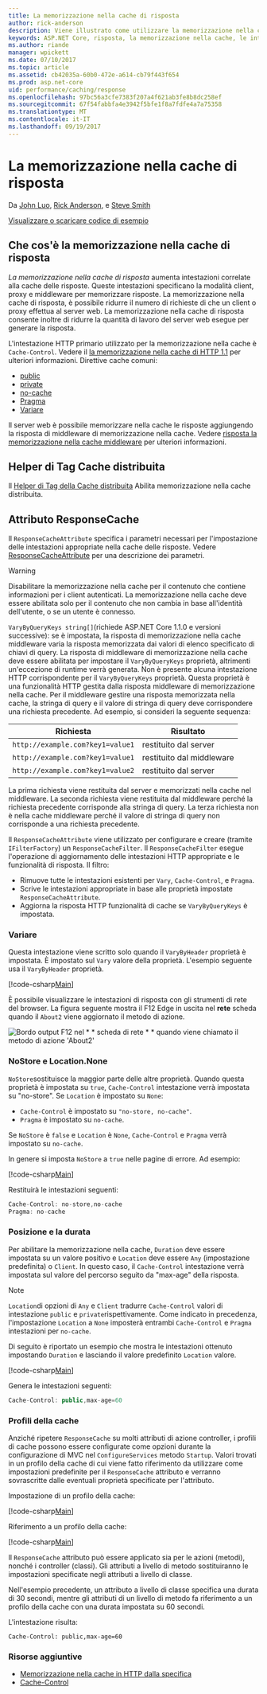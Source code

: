 ```yaml
---
title: La memorizzazione nella cache di risposta
author: rick-anderson
description: Viene illustrato come utilizzare la memorizzazione nella cache per ridurre la larghezza di banda e migliorare le prestazioni di risposta.
keywords: ASP.NET Core, risposta, la memorizzazione nella cache, le intestazioni HTTP
ms.author: riande
manager: wpickett
ms.date: 07/10/2017
ms.topic: article
ms.assetid: cb42035a-60b0-472e-a614-cb79f443f654
ms.prod: asp.net-core
uid: performance/caching/response
ms.openlocfilehash: 97bc56a3cfe7383f207a4f621ab3fe8b8dc258ef
ms.sourcegitcommit: 67f54fabbfa4e3942f5bfe1f8a7fdfe4a7a75358
ms.translationtype: MT
ms.contentlocale: it-IT
ms.lasthandoff: 09/19/2017
---
```

# <a name="response-caching"></a>La memorizzazione nella cache di risposta

Da [John Luo](https://github.com/JunTaoLuo), [Rick Anderson](https://twitter.com/RickAndMSFT), e [Steve Smith](https://ardalis.com/)

[Visualizzare o scaricare codice di esempio](https://github.com/aspnet/Docs/tree/master/aspnetcore/performance/caching/response/sample)

## <a name="what-is-response-caching"></a>Che cos'è la memorizzazione nella cache di risposta

*La memorizzazione nella cache di risposta* aumenta intestazioni correlate alla cache delle risposte. Queste intestazioni specificano la modalità client, proxy e middleware per memorizzare risposte. La memorizzazione nella cache di risposta, è possibile ridurre il numero di richieste di che un client o proxy effettua al server web. La memorizzazione nella cache di risposta consente inoltre di ridurre la quantità di lavoro del server web esegue per generare la risposta. 

L'intestazione HTTP primario utilizzato per la memorizzazione nella cache è `Cache-Control`. Vedere il [la memorizzazione nella cache di HTTP 1.1](https://tools.ietf.org/html/rfc7234#section-5.2) per ulteriori informazioni. Direttive cache comuni:

* [public](https://tools.ietf.org/html/rfc7234#section-5.2.2.5)
* [private](https://tools.ietf.org/html/rfc7234#section-5.2.2.6)
* [no-cache](https://tools.ietf.org/html/rfc7234#section-5.2.1.4)
* [Pragma](https://tools.ietf.org/html/rfc7234#section-5.4)
* [Variare](https://tools.ietf.org/html/rfc7231#section-7.1.4)

Il server web è possibile memorizzare nella cache le risposte aggiungendo la risposta di middleware di memorizzazione nella cache. Vedere [risposta la memorizzazione nella cache middleware](middleware.md) per ulteriori informazioni.

## <a name="distributed-cache-tag-helper"></a>Helper di Tag Cache distribuita

Il [Helper di Tag della Cache distribuita](xref:mvc/views/tag-helpers/builtin-th/DistributedCacheTagHelper) Abilita memorizzazione nella cache distribuita.


## <a name="responsecache-attribute"></a>Attributo ResponseCache

Il `ResponseCacheAttribute` specifica i parametri necessari per l'impostazione delle intestazioni appropriate nella cache delle risposte. Vedere [ResponseCacheAttribute](https://docs.microsoft.com/aspnet/core/api/microsoft.aspnetcore.mvc.responsecacheattribute) per una descrizione dei parametri.

>[!WARNING]
> Disabilitare la memorizzazione nella cache per il contenuto che contiene informazioni per i client autenticati. La memorizzazione nella cache deve essere abilitata solo per il contenuto che non cambia in base all'identità dell'utente, o se un utente è connesso.

`VaryByQueryKeys string[]`(richiede ASP.NET Core 1.1.0 e versioni successive): se è impostata, la risposta di memorizzazione nella cache middleware varia la risposta memorizzata dai valori di elenco specificato di chiavi di query. La risposta di middleware di memorizzazione nella cache deve essere abilitata per impostare il `VaryByQueryKeys` proprietà, altrimenti un'eccezione di runtime verrà generata. Non è presente alcuna intestazione HTTP corrispondente per il `VaryByQueryKeys` proprietà. Questa proprietà è una funzionalità HTTP gestita dalla risposta middleware di memorizzazione nella cache. Per il middleware gestire una risposta memorizzata nella cache, la stringa di query e il valore di stringa di query deve corrispondere una richiesta precedente. Ad esempio, si consideri la seguente sequenza:

| Richiesta          | Risultato |
| ----------------- | ------------ | 
| `http://example.com?key1=value1` | restituito dal server |
| `http://example.com?key1=value1` | restituito dal middleware |
| `http://example.com?key1=value2` | restituito dal server |

La prima richiesta viene restituita dal server e memorizzati nella cache nel middleware. La seconda richiesta viene restituita dal middleware perché la richiesta precedente corrisponde alla stringa di query. La terza richiesta non è nella cache middleware perché il valore di stringa di query non corrisponde a una richiesta precedente. 

Il `ResponseCacheAttribute` viene utilizzato per configurare e creare (tramite `IFilterFactory`) un `ResponseCacheFilter`. Il `ResponseCacheFilter` esegue l'operazione di aggiornamento delle intestazioni HTTP appropriate e le funzionalità di risposta. Il filtro:

* Rimuove tutte le intestazioni esistenti per `Vary`, `Cache-Control`, e `Pragma`. 
* Scrive le intestazioni appropriate in base alle proprietà impostate `ResponseCacheAttribute`. 
* Aggiorna la risposta HTTP funzionalità di cache se `VaryByQueryKeys` è impostata.

### <a name="vary"></a>Variare

Questa intestazione viene scritto solo quando il `VaryByHeader` proprietà è impostata. È impostato sul `Vary` valore della proprietà. L'esempio seguente usa il `VaryByHeader` proprietà.

[!code-csharp[Main](response/sample/Controllers/HomeController.cs?name=snippet_VaryByHeader&highlight=1)]

È possibile visualizzare le intestazioni di risposta con gli strumenti di rete del browser. La figura seguente mostra il F12 Edge in uscita nel **rete** scheda quando il `About2` viene aggiornato il metodo di azione. 

![Bordo output F12 nel * * scheda di rete * * quando viene chiamato il metodo di azione 'About2'](response/_static/vary.png)

### <a name="nostore-and-locationnone"></a>NoStore e Location.None

`NoStore`sostituisce la maggior parte delle altre proprietà. Quando questa proprietà è impostata su `true`, `Cache-Control` intestazione verrà impostata su "no-store". Se `Location` è impostato su `None`:

* `Cache-Control` è impostato su `"no-store, no-cache"`. 
* `Pragma` è impostato su `no-cache`. 

Se `NoStore` è `false` e `Location` è `None`, `Cache-Control` e `Pragma` verrà impostato su `no-cache`.

In genere si imposta `NoStore` a `true` nelle pagine di errore. Ad esempio:

[!code-csharp[Main](response/sample/Controllers/HomeController.cs?name=snippet1&highlight=1)]

Restituirà le intestazioni seguenti:

```javascript
Cache-Control: no-store,no-cache
Pragma: no-cache
```

### <a name="location-and-duration"></a>Posizione e la durata

Per abilitare la memorizzazione nella cache, `Duration` deve essere impostata su un valore positivo e `Location` deve essere `Any` (impostazione predefinita) o `Client`. In questo caso, il `Cache-Control` intestazione verrà impostata sul valore del percorso seguito da "max-age" della risposta.

> [!NOTE]
> `Location`di opzioni di `Any` e `Client` tradurre `Cache-Control` valori di intestazione `public` e `private`rispettivamente. Come indicato in precedenza, l'impostazione `Location` a `None` imposterà entrambi `Cache-Control` e `Pragma` intestazioni per `no-cache`.

Di seguito è riportato un esempio che mostra le intestazioni ottenuto impostando `Duration` e lasciando il valore predefinito `Location` valore.

[!code-csharp[Main](response/sample/Controllers/HomeController.cs?name=snippet_duration&highlight=1)]

Genera le intestazioni seguenti:

```javascript
Cache-Control: public,max-age=60
   ```

### <a name="cache-profiles"></a>Profili della cache

Anziché ripetere `ResponseCache` su molti attributi di azione controller, i profili di cache possono essere configurate come opzioni durante la configurazione di MVC nel `ConfigureServices` metodo `Startup`. Valori trovati in un profilo della cache di cui viene fatto riferimento da utilizzare come impostazioni predefinite per il `ResponseCache` attributo e verranno sovrascritte dalle eventuali proprietà specificate per l'attributo.

Impostazione di un profilo della cache:

[!code-csharp[Main](response/sample/Startup.cs?name=snippet1)] 

Riferimento a un profilo della cache:

[!code-csharp[Main](response/sample/Controllers/HomeController.cs?name=snippet_controller&highlight=1,4)]

Il `ResponseCache` attributo può essere applicato sia per le azioni (metodi), nonché i controller (classi). Gli attributi a livello di metodo sostituiranno le impostazioni specificate negli attributi a livello di classe.

Nell'esempio precedente, un attributo a livello di classe specifica una durata di 30 secondi, mentre gli attributi di un livello di metodo fa riferimento a un profilo della cache con una durata impostata su 60 secondi.

L'intestazione risulta:

```
Cache-Control: public,max-age=60
   ```

  ### <a name="additional-resources"></a>Risorse aggiuntive

* [Memorizzazione nella cache in HTTP dalla specifica](https://tools.ietf.org/html/rfc7234#section-3)
* [Cache-Control](https://www.w3.org/Protocols/rfc2616/rfc2616-sec14.html#sec14.9)
